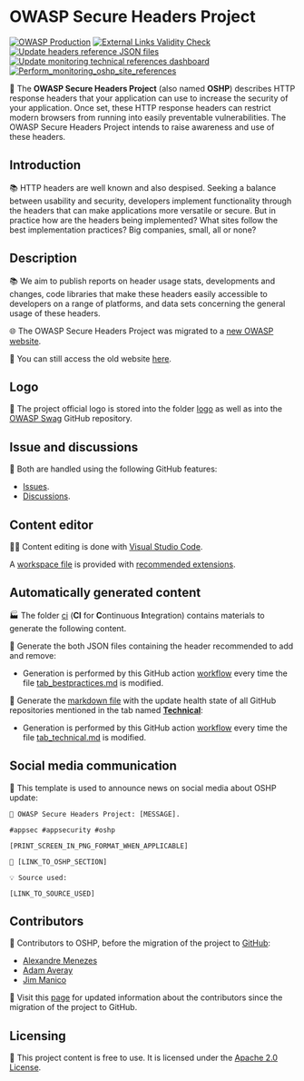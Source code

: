 # OWASP Secure Headers Project

[![OWASP Production](https://img.shields.io/badge/owasp-production%20project-800080.svg)](https://www.owasp.org/projects)
[![External Links Validity Check](https://github.com/OWASP/www-project-secure-headers/actions/workflows/check-external-links.yml/badge.svg?branch=master)](https://github.com/OWASP/www-project-secure-headers/actions/workflows/check-external-links.yml)
[![Update headers reference JSON files](https://github.com/OWASP/www-project-secure-headers/actions/workflows/headers-generate-json-files.yml/badge.svg?branch=master)](https://github.com/OWASP/www-project-secure-headers/actions/workflows/headers-generate-json-files.yml)
[![Update monitoring technical references dashboard](https://github.com/OWASP/www-project-secure-headers/actions/workflows/monitoring-technical-references-generate-dashboard.yml/badge.svg?branch=master)](https://github.com/OWASP/www-project-secure-headers/actions/workflows/monitoring-technical-references-generate-dashboard.yml) [![Perform_monitoring_oshp_site_references](https://github.com/OWASP/www-project-secure-headers/actions/workflows/monitoring-oshp-site-references.yml/badge.svg?branch=master)](https://github.com/OWASP/www-project-secure-headers/actions/workflows/monitoring-oshp-site-references.yml)

🎯 The **OWASP Secure Headers Project** (also named **OSHP**) describes HTTP response headers that your application can use to increase the security of your application. Once set, these HTTP response headers can restrict modern browsers from running into easily preventable vulnerabilities. The OWASP Secure Headers Project intends to raise awareness and use of these headers.

## Introduction

📚 HTTP headers are well known and also despised. Seeking a balance between usability and security, developers implement functionality through the headers that can make applications more versatile or secure. But in practice how are the headers being implemented? What sites follow the best implementation practices? Big companies, small, all or none?

## Description

📚 We aim to publish reports on header usage stats, developments and changes, code libraries that make these headers easily accessible to developers on a range of platforms, and data sets concerning the general usage of these headers.

🌐 The OWASP Secure Headers Project was migrated to a [new OWASP website](https://owasp.org/www-project-secure-headers/).

📁 You can still access the old website [here](https://wiki.owasp.org/index.php/OWASP_Secure_Headers_Project).

## Logo

🎨 The project official logo is stored into the folder [logo](logo) as well as into the [OWASP Swag](https://github.com/OWASP/owasp-swag) GitHub repository.

## Issue and discussions

💬 Both are handled using the following GitHub features:

* [Issues](https://github.com/OWASP/www-project-secure-headers/issues).
* [Discussions](https://github.com/OWASP/www-project-secure-headers/discussions).

## Content editor

👩‍💻 Content editing is done with [Visual Studio Code](https://code.visualstudio.com/).

A [workspace file](project.code-workspace) is provided with [recommended extensions](.vscode/extensions.json).

## Automatically generated content

🏭 The folder [ci](ci) (**CI** for **C**ontinuous **I**ntegration) contains materials to generate the following content.

📝 Generate the both JSON files containing the header recommended to add and remove:

* Generation is performed by this GitHub action [workflow](.github/workflows/headers-generate-json-files.yml) every time the file [tab_bestpractices.md](tab_bestpractices.md) is modified.

📝 Generate the [markdown file](monitoring_technical_references_dashboard.md) with the update health state of all GitHub repositories mentioned in the tab named **[Technical](tab_technical.md)**:

* Generation is performed by this GitHub action [workflow](.github/workflows/monitoring-technical-references-generate-dashboard.yml) every time the file [tab_technical.md](tab_technical.md) is modified.

## Social media communication

📩 This template is used to announce news on social media about OSHP update:

```text
📡 OWASP Secure Headers Project: [MESSAGE].

#appsec #appsecurity #oshp

[PRINT_SCREEN_IN_PNG_FORMAT_WHEN_APPLICABLE]

📖 [LINK_TO_OSHP_SECTION]

💡 Source used:

[LINK_TO_SOURCE_USED]
```

## Contributors

💌 Contributors to OSHP, before the migration of the project to [GitHub](https://github.com/OWASP/www-project-secure-headers):

* [Alexandre Menezes](mailto:alexandre.fmenezes@owasp.org)
* [Adam Averay](https://github.com/adamaveray)
* [Jim Manico](https://github.com/jmanico)

💌 Visit this [page](https://github.com/OWASP/www-project-secure-headers/graphs/contributors) for updated information about the contributors since the migration of the project to GitHub.

## Licensing

📑 This project content is free to use. It is licensed under the [Apache 2.0 License](https://www.apache.org/licenses/LICENSE-2.0).
